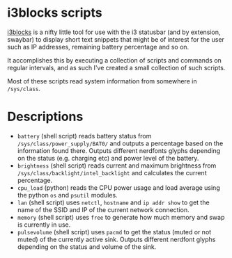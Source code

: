 # i3blocks scripts
[i3blocks](https://github.com/vivien/i3blocks) is a nifty little tool for use
with the i3 statusbar (and by extension, swaybar) to display short text snippets
that might be of interest for the user such as IP addresses, remaining battery
percentage and so on.

It accomplishes this by executing a collection of scripts and commands on regular
intervals, and as such I've created a small collection of such scripts.

Most of these scripts read system information from somewhere in `/sys/class`.

# Descriptions
* `battery` (shell script) reads battery status from `/sys/class/power_supply/BAT0/`
and outputs a percentage based on the information found there. Outputs different
nerdfonts glyphs depending on the status (e.g. charging etc) and power level
of the battery.
* `brightness` (shell script) reads current and maximum brightness from
`/sys/class/backlight/intel_backlight` and calculates the current percentage.
* `cpu_load` (python) reads the CPU power usage and load average using the
python `os` and `psutil` modules.
* `lan` (shell script) uses `netctl`, `hostname` and `ip addr show` to get
the name of the SSID and IP of the current network connection.
* `memory` (shell script) uses `free` to generate how much memory and swap
is currently in use.
* `pulsevolume` (shell script) uses `pacmd` to get the status (muted or not
muted) of the currently active sink. Outputs different nerdfont glyphs
depending on the status and volume of the sink.
